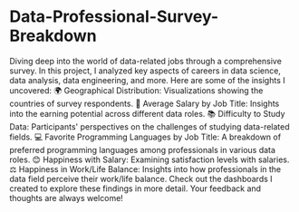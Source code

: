# Data-Professional-Survey-Breakdown
Diving deep into the world of data-related jobs through a comprehensive survey.
In this project, I analyzed key aspects of careers in data science, data analysis, data engineering, and more. Here are some of the insights I uncovered:
🌍 Geographical Distribution: Visualizations showing the countries of survey respondents.
💼 Average Salary by Job Title: Insights into the earning potential across different data roles.
📚 Difficulty to Study Data: Participants' perspectives on the challenges of studying data-related fields.
💻 Favorite Programming Languages by Job Title: A breakdown of preferred programming languages among professionals in various data roles.
😊 Happiness with Salary: Examining satisfaction levels with salaries.
⚖️ Happiness in Work/Life Balance: Insights into how professionals in the data field perceive their work/life balance.
Check out the dashboards I created to explore these findings in more detail. Your feedback and thoughts are always welcome!
